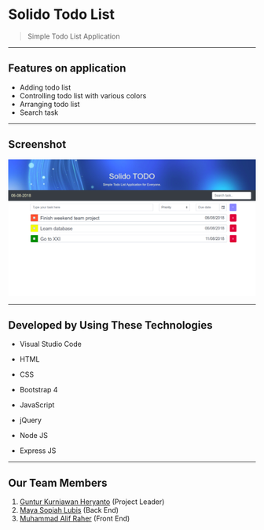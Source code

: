 # Solido Todo List

> Simple Todo List Application

---

## Features on application

-   Adding todo list
-   Controlling todo list with various colors
-   Arranging todo list
-   Search task 

---

## Screenshot

![Screenshot](./image/screenshot.png)

---

## Developed by Using These Technologies

-   Visual Studio Code
-   HTML
-   CSS
-   Bootstrap 4

-   JavaScript
-   jQuery
-   Node JS
-   Express JS

---

## Our Team Members

1.  [Guntur Kurniawan Heryanto](https://github.com/gunturkh) (Project Leader)
2.  [Maya Sopiah Lubis](https://github.com/mayasopiie) (Back End)
3.  [Muhammad Alif Raher](https://github.com/alifraher) (Front End)
